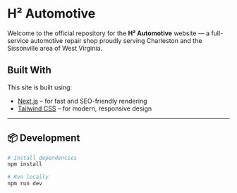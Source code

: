 # H² Automotive

Welcome to the official repository for the **H² Automotive** website — a full-service automotive repair shop proudly serving Charleston and the Sissonville area of West Virginia.

##  Built With

This site is built using:

- [Next.js](https://nextjs.org/) – for fast and SEO-friendly rendering
- [Tailwind CSS](https://tailwindcss.com/) – for modern, responsive design

---

## 📦 Development

```bash
# Install dependencies
npm install

# Run locally
npm run dev
